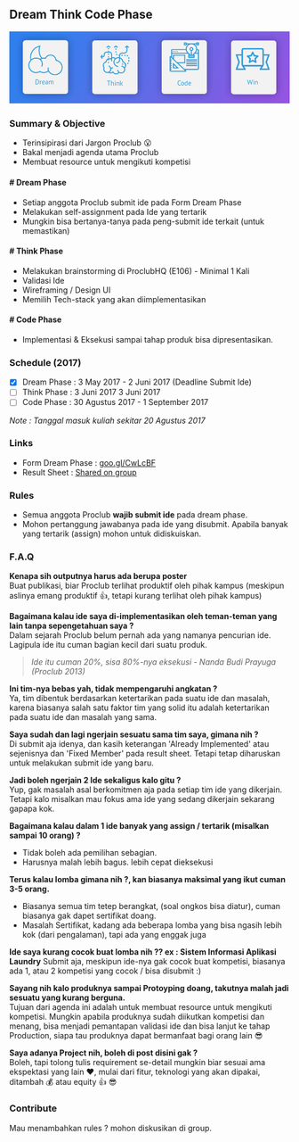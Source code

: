 ## Dream Think Code Phase
![Edit This](assets/overview-steps.png)

### Summary & Objective
* Terinsipirasi dari Jargon Proclub :open_mouth:
* Bakal menjadi agenda utama Proclub
* Membuat resource untuk mengikuti kompetisi

#### # Dream Phase
* Setiap anggota Proclub submit ide pada Form Dream Phase
* Melakukan self-assignment pada Ide yang tertarik
* Mungkin bisa bertanya-tanya pada peng-submit ide terkait (untuk memastikan)

#### # Think Phase
* Melakukan brainstorming di ProclubHQ (E106) - Minimal 1 Kali
* Validasi Ide
* Wireframing / Design UI
* Memilih Tech-stack yang akan diimplementasikan

####  # Code Phase
* Implementasi & Eksekusi sampai tahap produk bisa dipresentasikan.

### Schedule (2017)
- [x] Dream Phase : 3 May 2017 - 2 Juni 2017 (Deadline Submit Ide)
- [ ] Think Phase : 3 Juni 2017 3 Juni 2017
- [ ] Code Phase : 30 Agustus 2017 - 1 September 2017

*Note : Tanggal masuk kuliah sekitar 20 Agustus 2017*

### Links
* Form Dream Phase : [goo.gl/CwLcBF](goo.gl/CwLcBF)
* Result Sheet : [Shared on group](#)

### Rules
* Semua anggota Proclub **wajib submit ide** pada dream phase.
* Mohon pertanggung jawabanya pada ide yang disubmit. Apabila banyak yang tertarik (assign) mohon untuk didiskuiskan.

### F.A.Q
**Kenapa sih outputnya harus ada berupa poster**    
Buat publikasi, biar Proclub terlihat produktif oleh pihak kampus (meskipun aslinya emang produktif :+1:, tetapi kurang terlihat oleh pihak kampus)  

**Bagaimana kalau ide saya di-implementasikan oleh teman-teman yang lain tanpa sepengetahuan saya ?**    
Dalam sejarah Proclub belum pernah ada yang namanya pencurian ide. Lagipula ide itu cuman bagian kecil dari suatu produk.  
> *Ide itu cuman 20%, sisa 80%-nya eksekusi - Nanda Budi Prayuga (Proclub 2013)*

**Ini tim-nya bebas yah, tidak mempengaruhi angkatan ?**    
Ya, tim dibentuk berdasarkan ketertarikan pada suatu ide dan masalah, 
karena biasanya salah satu faktor tim yang solid itu adalah ketertarikan pada suatu ide dan masalah yang sama.    

**Saya sudah dan lagi ngerjain sesuatu sama tim saya, gimana nih ?**    
Di submit aja idenya, dan kasih keterangan 'Already Implemented' atau sejenisnya dan 'Fixed Member'
pada result sheet.
Tetapi tetap diharuskan untuk melakukan submit ide yang baru.

**Jadi boleh ngerjain 2 Ide sekaligus kalo gitu ?**    
Yup, gak masalah asal berkomitmen aja pada setiap tim ide yang dikerjain. Tetapi kalo misalkan mau fokus ama ide yang sedang dikerjain sekarang gapapa kok.

**Bagaimana kalau dalam 1 ide banyak yang assign / tertarik (misalkan sampai 10 orang) ?**    
* Tidak boleh ada pemilihan sebagian.
* Harusnya malah lebih bagus. lebih cepat dieksekusi

**Terus kalau lomba gimana nih ?, kan biasanya maksimal yang ikut cuman 3-5 orang.**    
* Biasanya semua tim tetep berangkat, (soal ongkos bisa diatur), cuman biasanya gak dapet sertifikat doang.
* Masalah Sertifikat, kadang ada beberapa lomba yang bisa ngasih lebih kok (dari pengalaman), tapi ada yang enggak juga

**Ide saya kurang cocok buat lomba nih ?? ex : Sistem Informasi Aplikasi Laundry**
Submit aja, meskipun ide-nya gak cocok buat kompetisi, biasanya ada 1, atau 2 kompetisi yang cocok / bisa disubmit :)

**Sayang nih kalo produknya sampai Protoyping doang, takutnya malah jadi sesuatu yang kurang berguna.**    
Tujuan dari agenda ini adalah untuk membuat resource untuk mengikuti kompetisi. Mungkin apabila produknya
sudah diikutkan kompetisi dan menang, bisa menjadi pemantapan validasi ide dan bisa lanjut ke tahap Production,
siapa tau produknya dapat bermanfaat bagi orang lain :sunglasses:

**Saya adanya Project nih, boleh di post disini gak ?**    
Boleh, tapi tolong tulis requirement se-detail mungkin biar sesuai ama ekspektasi yang lain :heart:,
mulai dari fitur, teknologi yang akan dipakai, ditambah :moneybag: atau equity :+1: :sunglasses:

### Contribute
Mau menambahkan rules ? mohon diskusikan di group.